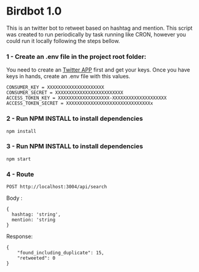 # Birdbot 1.0

This is an twitter bot to retweet based on hashtag and mention. 
This script was created to run periodically by task running like CRON, however you could run it locally following the steps bellow.

### 1 - Create an **.env** file in the project root folder:

You need to create an [Twitter APP](https://apps.twitter.com/) first and get your keys. Once you have keys in hands, create an .env file with this values.

```
CONSUMER_KEY = XXXXXXXXXXXXXXXXXXXXX
CONSUMER_SECRET = XXXXXXXXXXXXXXXXXXXXXXXXX
ACCESS_TOKEN_KEY = XXXXXXXXXXXXXXXXXXX-XXXXXXXXXXXXXXXXXXXX
ACCESS_TOKEN_SECRET = XXXXXXXXXXXXXXXXXXXXXXXXXXXXXXXx
```

### 2 - Run NPM INSTALL to install dependencies

```
npm install
```

### 3 - Run NPM INSTALL to install dependencies

```
npm start
```

### 4 - Route

```
POST http://localhost:3004/api/search
```

Body :

```
{
  hashtag: 'string',
  mention: 'string
}
```

Response:

```
{
    "found_including_duplicate": 15,
    "retweeted": 0
}
```
